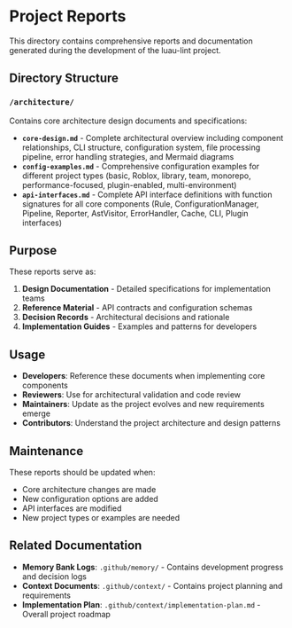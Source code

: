 # Project Reports

This directory contains comprehensive reports and documentation generated during the development of the luau-lint project.

## Directory Structure

### `/architecture/`
Contains core architecture design documents and specifications:

- **`core-design.md`** - Complete architectural overview including component relationships, CLI structure, configuration system, file processing pipeline, error handling strategies, and Mermaid diagrams
- **`config-examples.md`** - Comprehensive configuration examples for different project types (basic, Roblox, library, team, monorepo, performance-focused, plugin-enabled, multi-environment)
- **`api-interfaces.md`** - Complete API interface definitions with function signatures for all core components (Rule, ConfigurationManager, Pipeline, Reporter, AstVisitor, ErrorHandler, Cache, CLI, Plugin interfaces)

## Purpose

These reports serve as:

1. **Design Documentation** - Detailed specifications for implementation teams
2. **Reference Material** - API contracts and configuration schemas
3. **Decision Records** - Architectural decisions and rationale
4. **Implementation Guides** - Examples and patterns for developers

## Usage

- **Developers**: Reference these documents when implementing core components
- **Reviewers**: Use for architectural validation and code review
- **Maintainers**: Update as the project evolves and new requirements emerge
- **Contributors**: Understand the project architecture and design patterns

## Maintenance

These reports should be updated when:
- Core architecture changes are made
- New configuration options are added
- API interfaces are modified
- New project types or examples are needed

## Related Documentation

- **Memory Bank Logs**: `.github/memory/` - Contains development progress and decision logs
- **Context Documents**: `.github/context/` - Contains project planning and requirements
- **Implementation Plan**: `.github/context/implementation-plan.md` - Overall project roadmap
